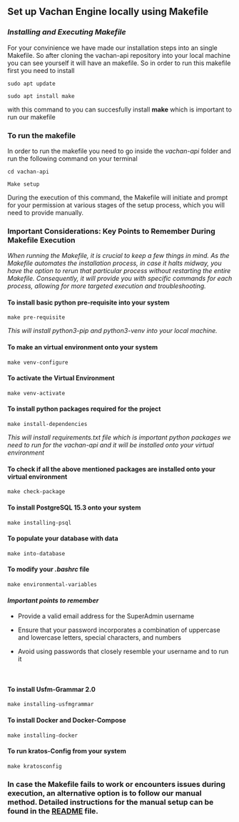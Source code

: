 
## Set up Vachan Engine locally using Makefile

### _Installing and Executing Makefile_

For your convinience we have made our installation steps into an single Makefile. So after cloning the vachan-api repository into your local machine you can see yourself it will have an makefile. So in order to run this makefile first you need to install 
<br>

```sudo apt update ```


```sudo apt install make```
<br>

with this command to you can succesfully install **make**  which is important to run our makefile


### **To run the makefile**
In order to run the makefile you need to go inside the _vachan-api_  folder and run the following command on your terminal

```cd vachan-api```

```Make setup```

During the execution of this command, the Makefile will initiate and prompt for your permission at various stages of the setup process, which you will need to provide manually.


### **Important Considerations: Key Points to Remember During Makefile Execution**

*When running the Makefile, it is crucial to keep a few things in mind. As the Makefile automates the installation process, in case it halts midway, you have the option to rerun that particular process without restarting the entire Makefile. Consequently, it will provide you with specific commands for each process, allowing for more targeted execution and troubleshooting.*
<br>

#### **To install basic python pre-requisite into your system**
```make pre-requisite```

*This will install python3-pip and python3-venv into your local machine.*
<br>

#### **To make an virtual environment onto your system**

```make venv-configure```
<br>

#### **To activate the Virtual Environment**

```make venv-activate```
<br>

#### **To install python packages required for the project**

```make install-dependencies```

*This will install requirements.txt file which is important python packages we need to run for the vachan-api and it will be installed onto your virtual environment*
<br>

####  **To check if all the above mentioned packages are installed onto your virtual environment**

```make check-package```
<br>

#### **To install PostgreSQL 15.3 onto your system**

```make installing-psql```
<br>

####  **To populate your database with data**

```make into-database```
<br>

#### **To modify your _.bashrc_ file**

```make environmental-variables```
<br>

#### _**Important points to remember**_

* Provide a valid email address for the SuperAdmin username

* Ensure that your password incorporates a combination of uppercase and   lowercase letters, special characters, and numbers

* Avoid using passwords that closely resemble  your username and to run it
<br>

#### **To install Usfm-Grammar 2.0**

```make installing-usfmgrammar```
<br>

#### **To install Docker and Docker-Compose**

```make installing-docker```
<br>

#### **To run kratos-Config from your system**

```make kratosconfig```
<br>

### In case the Makefile fails to work or encounters issues during execution, an alternative option is to follow our manual method. Detailed instructions for the manual setup can be found in the [README](https://github.com/Bridgeconn/vachan-api/blob/version-2/README.md) file.


